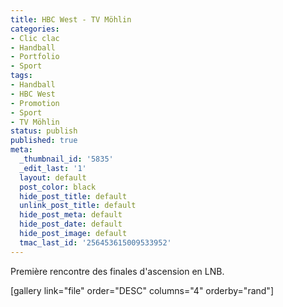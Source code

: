 ```yaml
---
title: HBC West - TV Möhlin
categories:
- Clic clac
- Handball
- Portfolio
- Sport
tags:
- Handball
- HBC West
- Promotion
- Sport
- TV Möhlin
status: publish
published: true
meta:
  _thumbnail_id: '5835'
  _edit_last: '1'
  layout: default
  post_color: black
  hide_post_title: default
  unlink_post_title: default
  hide_post_meta: default
  hide_post_date: default
  hide_post_image: default
  tmac_last_id: '256453615009533952'
---
```

Première rencontre des finales d'ascension en LNB.

[gallery link="file" order="DESC" columns="4" orderby="rand"]
